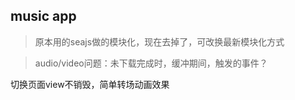 
## music app
> 原本用的seajs做的模块化，现在去掉了，可改换最新模块化方式

> audio/video问题：未下载完成时，缓冲期间，触发的事件？

切换页面view不销毁，简单转场动画效果
